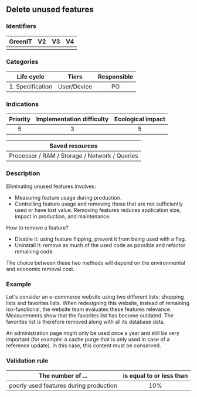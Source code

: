## Delete unused features

### Identifiers

| GreenIT |  V2  |  V3  |  V4  |
|:-------:|:----:|:----:|:----:|
|         |      |      |      |

### Categories

| Life cycle |  Tiers  |  Responsible  |
|:---------:|:----:|:----:|
| 1. Specification | User/Device | PO|

### Indications

| Priority |      Implementation difficulty       |  Ecological impact    |
|:-------------------:|:-------------------------:|:---------------------:|
| 5 | 3 | 5 |

|Saved resources                                    |
|:----------------------------------------------------------:|
| Processor / RAM / Storage / Network / Queries  |

### Description

Eliminating unused features involves:
* Measuring feature usage during production.
* Controlling feature usage and removing those that are not sufficiently used or have lost value.
Removing features reduces application size, impact in production, and maintenance.

How to remove a feature?

* Disable it: using feature flipping, prevent it from being used with a flag.
* Uninstall it: remove as much of the used code as possible and refactor remaining code.

The choice between these two methods will depend on the environmental and economic removal cost.

### Example
Let's consider an e-commerce website using two different lists: shopping lists and favorites lists. When redesigning this website, instead of remaining iso-functional, the website team evaluates these features relevance. Measurements show that the favorites list has become outdated. The favorites list is therefore removed along with all its database data.

An administration page might only be used once a year and still be very important (for example: a cache purge that is only used in case of a reference update). In this case, this content must be conserved.

### Validation rule

| The number of ...     | is equal to or less than   |  
|-------------------|:-------------------------:|
| poorly used features during production    |  10% |
